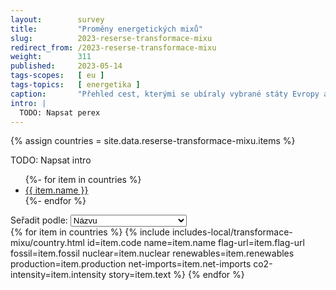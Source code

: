 ```yaml
---
layout:        survey
title:         "Proměny energetických mixů"
slug:          2023-reserse-transformace-mixu
redirect_from: /2023-reserse-transformace-mixu
weight:        311
published:     2023-05-14
tags-scopes:   [ eu ]
tags-topics:   [ energetika ]
caption:       "Přehled cest, kterými se ubíraly vybrané státy Evropy a světa v transformaci výroby elektřiny."
intro: |
  TODO: Napsat perex
---
```


{% assign countries = site.data.reserse-transformace-mixu.items %}

TODO: Napsat intro

<ul class="inline-bullet-list">
    {%- for item in countries %}
    <li><a href="#{{ item.code }}">{{ item.name }}</a></li>
    {%- endfor %}
</ul>

<div class="d-none justify-content-end align-items-center">
    <label class="mb-0 mr-2" for="mixes-sort-property-selector">Seřadit podle:</label>
    <select id="mixes-sort-property-selector" class="custom-select w-auto" value="name">
        <option value="name">Názvu</option>
        <option value="fossil">Podílu fosilních paliv</option>
        <option value="nuclear">Podílu jádra</option>
        <option value="renewables">Podílu obnovitelných zdrojů</option>
        <option value="production">Celkové roční výroby</option>
        <!-- FIXME: Broken for now. localeCompare() does not take the minus sign into account. -->
        <option value="netImports">Čistého importu/exportu</option>
        <option value="co2Intensity">Emisní intenzity</option>
    </select>
    <a class="btn btn-secondary sort-order-selector" href="{{ page.url }}">
        <i class="fas fa-arrow-down-a-z"></i>
    </a>
</div>

<div id="country-cards-container" class="d-flex flex-column">
    {% for item in countries %}
    {% include includes-local/transformace-mixu/country.html
        id=item.code
        name=item.name
        flag-url=item.flag-url
        fossil=item.fossil
        nuclear=item.nuclear
        renewables=item.renewables
        production=item.production
        net-imports=item.net-imports
        co2-intensity=item.intensity
        story=item.text
    %}
    {% endfor %}
</div>

<script>
document.addEventListener('DOMContentLoaded', () => {
    const alphabeticProperties = ['name'];
    const $propertySelector = $('#mixes-sort-property-selector');
    const $sortOrderButton = $propertySelector.siblings('.sort-order-selector').first();
    const $countryCards = $('#country-cards-container > .card');
    let sortProperty = $propertySelector[0].value;
    // 1 = ascending (A→Z, 0→9), -1 = descending (Z→A, 9→0)
    let sortOrder = 1;

    $propertySelector.parent().removeClass('d-none').addClass('d-flex');

    const sortCards = () => {
        // Update UI.
        if (alphabeticProperties.includes(sortProperty)) {
            if (sortOrder === 1) {
                $sortOrderButton.find('i')[0].className = 'fas fa-arrow-down-a-z';
            } else {
                $sortOrderButton.find('i')[0].className = 'fas fa-arrow-down-z-a';
            }
        } else {
            if (sortOrder === 1) {
                $sortOrderButton.find('i')[0].className = 'fas fa-arrow-down-1-9';
            } else {
                $sortOrderButton.find('i')[0].className = 'fas fa-arrow-down-9-1';
            }
        }

        // Sort the cards using CSS order property.
        const compare = (a, b) => {
            const propA = a.dataset[sortProperty];
            const propB = b.dataset[sortProperty];
            return sortOrder * propA.localeCompare(propB, 'cs', { numeric: true });
        };

        $countryCards.get().sort(compare).forEach((card, i) => {
            card.style.order = 1 + i;
        });
    };

    $sortOrderButton.on('click', (event) => {
        sortOrder *= -1;
        sortCards();
        event.preventDefault();
    });

    $propertySelector.on('change', ({ target }) => {
        sortProperty = target.value;
        sortCards();
    });
});
</script>
